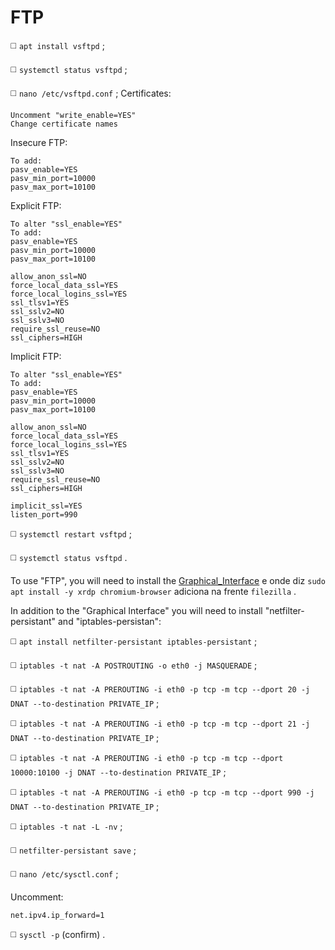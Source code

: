 # FTP
◻️ `apt install vsftpd` ;

◻️ `systemctl status vsftpd` ;

◻️ `nano /etc/vsftpd.conf` ;
Certificates:
```
Uncomment "write_enable=YES"
Change certificate names
```
Insecure FTP:
```
To add:
pasv_enable=YES
pasv_min_port=10000
pasv_max_port=10100
```
Explicit FTP:
```
To alter "ssl_enable=YES"
To add:
pasv_enable=YES
pasv_min_port=10000
pasv_max_port=10100

allow_anon_ssl=NO
force_local_data_ssl=YES
force_local_logins_ssl=YES
ssl_tlsv1=YES
ssl_sslv2=NO
ssl_sslv3=NO
require_ssl_reuse=NO
ssl_ciphers=HIGH
```
Implicit FTP:
```
To alter "ssl_enable=YES"
To add:
pasv_enable=YES
pasv_min_port=10000
pasv_max_port=10100

allow_anon_ssl=NO
force_local_data_ssl=YES
force_local_logins_ssl=YES
ssl_tlsv1=YES
ssl_sslv2=NO
ssl_sslv3=NO
require_ssl_reuse=NO
ssl_ciphers=HIGH

implicit_ssl=YES
listen_port=990
```
◻️ `systemctl restart vsftpd` ;

◻️ `systemctl status vsftpd` .

To use "FTP", you will need to install the [Graphical_Interface](https://github.com/JoseCarvalho1026/Graphical_Interface) e onde diz `sudo apt install -y xrdp chromium-browser` adiciona na frente `filezilla` .

In addition to the "Graphical Interface" you will need to install "netfilter-persistant" and "iptables-persistan":

◻️ `apt install netfilter-persistant iptables-persistant` ;

◻️ `iptables -t nat -A POSTROUTING -o eth0 -j MASQUERADE` ;

◻️ `iptables -t nat -A PREROUTING -i eth0 -p tcp -m tcp --dport 20
-j DNAT --to-destination PRIVATE_IP` ;

◻️ `iptables -t nat -A PREROUTING -i eth0 -p tcp -m tcp --dport 21
-j DNAT --to-destination PRIVATE_IP` ;

◻️ `iptables -t nat -A PREROUTING -i eth0 -p tcp -m tcp --dport 10000:10100
-j DNAT --to-destination PRIVATE_IP` ;

◻️ `iptables -t nat -A PREROUTING -i eth0 -p tcp -m tcp --dport 990
-j DNAT --to-destination PRIVATE_IP` ;

◻️ `iptables -t nat -L -nv` ;

◻️ `netfilter-persistant save` ;

◻️ `nano /etc/sysctl.conf` ;

Uncomment:
```
net.ipv4.ip_forward=1
```
◻️ `sysctl -p` (confirm) .
